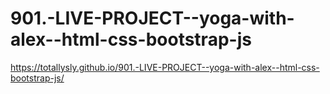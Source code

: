 # 901.-LIVE-PROJECT--yoga-with-alex--html-css-bootstrap-js

https://totallysly.github.io/901.-LIVE-PROJECT--yoga-with-alex--html-css-bootstrap-js/
